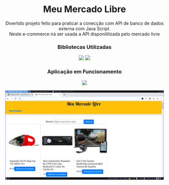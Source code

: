 <h1 align="center">Meu Mercado Libre</h1>

<p align="center">Divertido projeto feito para praticar a conecção com API de banco de dados externa com Java Script.<br> Neste e-commerce irá ser usada a API disponililizada pelo mercado livre </p>

<h3 align="center">Bibliotecas Utilizadas</h3>
<p align="center">
<a href="https://developers.mercadolivre.com.br/pt_br/api-docs-pt-br" target="_blank"><img src="https://img.shields.io/static/v1?label=MLB&message=Products-API&color=rgb(125,55,43)&style=for-the-badge&logo=ghost"></a>
<a href="https://getbootstrap.com/docs/5.0/getting-started/introduction/" target="_blank"><img src="https://img.shields.io/static/v1?label=bootstrap&message=Style-API&color=rgb(138,43,226)&style=for-the-badge&logo=ghost"></a>
</p>

<h3 align="center"> Aplicação em Funcionamento </h3>
 <p align="center" ><a href="https://wend3ll-souza.github.io/e-commerceMLB-Api" target="_blank"><img src="https://img.shields.io/static/v1?label=Deploy&message=Go_To_App&color=rgb(0,255,0)&style=for-the-badge&logo=ghost"></a></p>
 
 <p align="center"><img src="./myMLB.png" alt="example image"></p>
